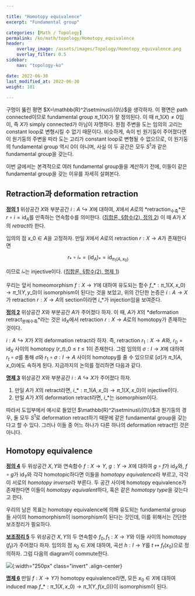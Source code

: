 ```yaml
---

title: "Homotopy equivalence"
excerpt: "Fundamental group"

categories: [Math / Topology]
permalink: /ko/math/topology/Homotopy_equivalence
header:
    overlay_image: /assets/images/Topology/Homotopy_equivalence.png
    overlay_filter: 0.5
sidebar: 
    nav: "topology-ko"

date: 2022-06-30
last_modified_at: 2022-06-30
weight: 101
    
---
```


구멍이 뚫린 평면 $X=\mathbb{R}^2\setminus\\{0\\}$을 생각하자. 이 평면은 path connected이므로 fundamental group $\pi\_1(X)$가 잘 정의된다. 이 때 $\pi\_1(X)\neq0$임이, 즉 $X$가 simply connected가 아님이 자명하다. 원점 주변을 도는 임의의 고리는 constant loop로 변형시킬 수 없기 때문이다. 비슷하게, 속이 빈 원기둥이 주어졌다면 이 원기둥의 주변을 따라 도는 고리가 constant loop로 변형될 수 없으므로, 이 원기둥의 fundamental group 역시 0이 아니며, 사실 이 두 공간은 모두 $S^1$과 같은 fundamental group을 갖는다.

이번 글에서는 본격적으로 여러 fundamental group들을 계산하기 전에, 이들이 같은 fundamental group을 갖는 이유를 자세히 살펴본다.

## Retraction과 deformation retraction

<div class="definition" markdown="1">

<ins id="df1">**정의 1**</ins> 위상공간 $X$와 부분공간 $i:A\hookrightarrow X$에 대하여, $X$에서 $A$로의 *retraction<sub>수축</sub>*은 $r\circ i=\operatorname{id}_A$를 만족하는 연속함수를 의미한다. ([집합론, §함수(2), 정의 2](/ko/math/set_theory/functions_2#df2)) 이 때 $A$가 $X$의 *retract*라 한다.

</div>

임의의 점 $x\_0\in A$을 고정하자. 만일 $X$에서 $A$로의 retraction $r:X\rightarrow A$가 존재한다면 

$$r_\ast\circ i_\ast=(\operatorname{id}_A)_\ast=\operatorname{id}_{\pi_1(A,x_0)}$$

이므로 $i_\ast$는 injective이다. ([집합론, §함수(2), 명제 1](/ko/math/set_theory/functions_2#pp1)) 

우리는 앞서 homeomorphism $f:X\rightarrow Y$에 대하여 유도되는 함수 $f\_\ast:\pi\_1(X,x\_0)\rightarrow\pi\_1(Y, y\_0)$이 isomorphism이 된다는 것을 보았고, 위의 간단한 논증은 $i:A\rightarrow X$가 retraction $r:X\rightarrow A$의 section이라면 $i\_\ast$가 injection임을 보여준다. 

<div class="definition" markdown="1">

<ins id="df2">**정의 2**</ins> 위상공간 $X$와 부분공간 $A$가 주어졌다 하자. 이 때, $A$가 $X$의 *deformation retract<sub>분해수축</sub>*라는 것은 $\operatorname{id}_X$에서 retraction $r:X\rightarrow A$로의 homotopy가 존재하는 것이다. 

</div>

$i:A\hookrightarrow X$가 $X$의 deformation retract라 하자. 즉, retraction $r_1:X\rightarrow A$와, $r_0=\operatorname{id}_X$ 사이의 homotopy $(r\_t)\_{0\leq t\leq 1}$이 존재한다. 그럼 임의의 $\sigma:I\rightarrow X$에 대하여 $r_t\circ\sigma$를 통해 $\sigma$와 $r_1\circ\sigma:I\rightarrow A$ 사이의 homotopy를 줄 수 있으므로 $[\sigma]$가 $\pi\_1(A,x\_0)$에도 속하게 된다. 지금까지의 논의를 정리하면 다음과 같다.

<div class="proposition" markdown="1">

<ins id="pp3">**명제 3**</ins> 위상공간 $X$와 부분공간 $i:A\hookrightarrow X$가 주어졌다 하자.

1. 만일 $A$가 $X$의 retract라면, $i\_\ast:\pi\_1(A,x\_0)\rightarrow\pi\_1(X,x\_0)$이 injective이다.
2. 만일 $A$가 $X$의 deformation retract라면, $i\_\ast$는 isomorphism이다.

</div>

따라서 도입부에서 예시로 들었던 $\mathbb{R}^2\setminus\\{0\\}$과 원기둥의 경우, 둘 모두 $S^1$로 deformation retract하기 때문에 같은 fundamental group을 갖는다고 할 수 있다. 그러나 이들 중 어느 하나가 다른 하나의 deformation retract인 것은 아니다. 

## Homotopy equivalence

<div class="definition" markdown="1">

<ins id="df4">**정의 4**</ins> 두 위상공간 $X,Y$와 연속함수 $f:X\rightarrow Y$, $g:Y\rightarrow X$에 대하여 $g\circ f$가 $\operatorname{id}_X$와, $f\circ g$가 $\operatorname{id}_Y$와 각각 homotopic하다면 이들을 *homotopy equivalence*라 부르고, 각각이 서로의 *homotopy inverse*라 부른다. 두 공간 사이에 homotopy equivalence가 존재한다면 이들이 *homotopy equivalent*하다, 혹은 같은 *homotopy type*을 갖는다고 한다. 

</div>

우리의 남은 목표는 homotopy equivalence에 의해 유도되는 fundamental group들 사이의 homomorphism이 isomorphism이 된다는 것인데, 이를 위해서는 간단한 보조정리가 필요하다.

<div class="proposition" markdown="1">

<ins id="lem5">**보조정리 5**</ins> 두 위상공간 $X,Y$의 두 연속함수 $f_0,f_1:X\rightarrow Y$와 이들 사이의 homotopy $(f_t)$가 주어졌다 하자. 임의의 점 $x_0\in X$에 대하여, 곡선 $h:I\rightarrow Y$를 $t\mapsto f_t(x_0)$으로 정의하자. 그럼 다음의 diagram이 commute한다.

![](/assets/images//.png){:width="250px" class="invert" .align-center}

</div>

<div class="proposition" markdown="1">

<ins id="pp6">**명제 6**</ins> 만일 $f:X\rightarrow Y$가 homotopy equivalence라면, 모든 $x_0\in X$에 대하여 induced map $f\_\ast:\pi\_1(X,x\_0)\rightarrow\pi\_1(Y, f(x\_0))$이 isomorphism이 된다.

</div>